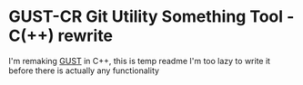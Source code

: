 # GUST-CR Git Utility Something Tool - C(++) rewrite

I'm remaking [GUST](https://github.com/Treechcer/GUST/tree/main) in C++, this is temp readme I'm too lazy to write it before there is actually any functionality

